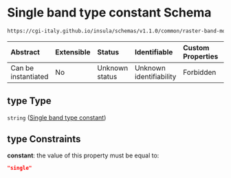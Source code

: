 # Single band type constant Schema

```txt
https://cgi-italy.github.io/insula/schemas/v1.1.0/common/raster-band-mode-config.schema.json#/$defs/rasterSingleBandRenderModeConfig/properties/type
```



| Abstract            | Extensible | Status         | Identifiable            | Custom Properties | Additional Properties | Access Restrictions | Defined In                                                                                                         |
| :------------------ | :--------- | :------------- | :---------------------- | :---------------- | :-------------------- | :------------------ | :----------------------------------------------------------------------------------------------------------------- |
| Can be instantiated | No         | Unknown status | Unknown identifiability | Forbidden         | Allowed               | none                | [raster-band-mode-config.schema.json\*](schemas/common/raster-band-mode-config.schema.json) |

## type Type

`string` ([Single band type constant](raster-band-mode-config-defs-single-band-render-mode-config-properties-single-band-type-constant.md))

## type Constraints

**constant**: the value of this property must be equal to:

```json
"single"
```
